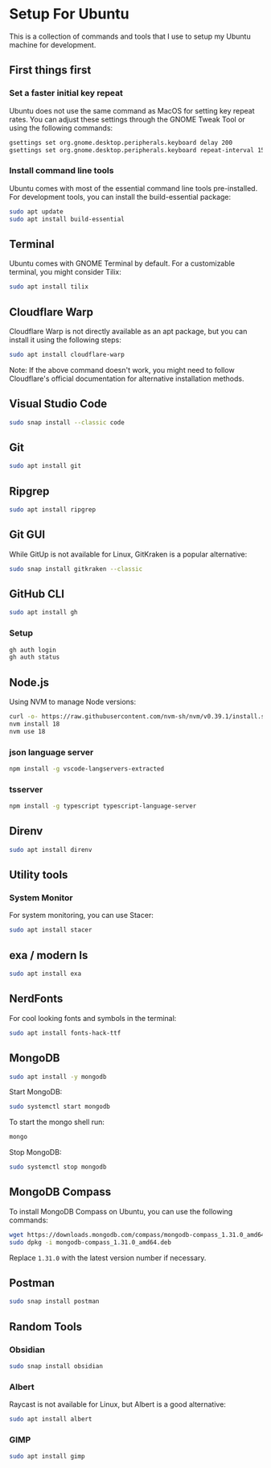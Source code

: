 # Setup For Ubuntu

This is a collection of commands and tools that I use to setup my Ubuntu machine for development.

## First things first

### Set a faster initial key repeat

Ubuntu does not use the same command as MacOS for setting key repeat rates. You can adjust these settings through the GNOME Tweak Tool or using the following commands:

```sh
gsettings set org.gnome.desktop.peripherals.keyboard delay 200
gsettings set org.gnome.desktop.peripherals.keyboard repeat-interval 15
```

### Install command line tools

Ubuntu comes with most of the essential command line tools pre-installed. For development tools, you can install the build-essential package:

```sh
sudo apt update
sudo apt install build-essential
```

## Terminal

Ubuntu comes with GNOME Terminal by default. For a customizable terminal, you might consider Tilix:

```sh
sudo apt install tilix
```

## Cloudflare Warp

Cloudflare Warp is not directly available as an apt package, but you can install it using the following steps:

```sh
sudo apt install cloudflare-warp
```

Note: If the above command doesn't work, you might need to follow Cloudflare's official documentation for alternative installation methods.

## Visual Studio Code

```sh
sudo snap install --classic code
```

## Git

```sh
sudo apt install git
```

## Ripgrep

```sh
sudo apt install ripgrep
```

## Git GUI

While GitUp is not available for Linux, GitKraken is a popular alternative:

```sh
sudo snap install gitkraken --classic
```

## GitHub CLI

```sh
sudo apt install gh
```

### Setup

```sh
gh auth login
gh auth status
```

## Node.js

Using NVM to manage Node versions:

```sh
curl -o- https://raw.githubusercontent.com/nvm-sh/nvm/v0.39.1/install.sh | bash
nvm install 18
nvm use 18
```

### json language server

```sh
npm install -g vscode-langservers-extracted
```

### tsserver

```sh
npm install -g typescript typescript-language-server
```

## Direnv

```sh
sudo apt install direnv
```

## Utility tools

### System Monitor

For system monitoring, you can use Stacer:

```sh
sudo apt install stacer
```

## exa / modern ls

```sh
sudo apt install exa
```

## NerdFonts

For cool looking fonts and symbols in the terminal:

```sh
sudo apt install fonts-hack-ttf
```

## MongoDB

```sh
sudo apt install -y mongodb
```

Start MongoDB:

```sh
sudo systemctl start mongodb
```

To start the mongo shell run:

```sh
mongo
```

Stop MongoDB:

```sh
sudo systemctl stop mongodb
```

## MongoDB Compass

To install MongoDB Compass on Ubuntu, you can use the following commands:

```sh
wget https://downloads.mongodb.com/compass/mongodb-compass_1.31.0_amd64.deb
sudo dpkg -i mongodb-compass_1.31.0_amd64.deb
```

Replace `1.31.0` with the latest version number if necessary.

## Postman

```sh
sudo snap install postman
```

## Random Tools

### Obsidian

```sh
sudo snap install obsidian
```

### Albert

Raycast is not available for Linux, but Albert is a good alternative:

```sh
sudo apt install albert
```

### GIMP

```sh
sudo apt install gimp
```
